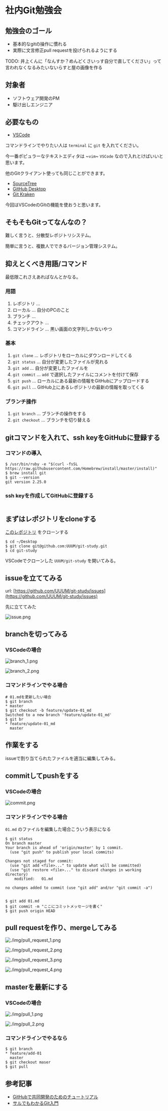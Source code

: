# 社内Git勉強会

## 勉強会のゴール

- 基本的なgitの操作に慣れる
- 実際に文言修正pull requestを投げられるようにする

TODO: 井上くんに「なんすか？めんどくさいっす自分で直してください」って言われなくなるみたいないらすと屋の画像を作る

## 対象者

- ソフトウェア開発のPM
- 駆け出しエンジニア

## 必要なもの

* [VSCode](https://azure.microsoft.com/ja-jp/products/visual-studio-code/)

コマンドラインでやりたい人は `terminal` に `git` を入れてください。

今一番ポピュラーなテキストエディタは ~`vim`~ `VSCode` なので入れとけばいいと思います。

他のGitクライアント使っても同じことができます。

* [SourceTree](https://www.sourcetreeapp.com/)
* [GitHub Desktop](https://desktop.github.com/)
* [Git Kraken](https://www.gitkraken.com/download/mac)

今回はVSCodeのGitの機能を使おうと思います。

## そもそもGitってなんなの？

難しく言うと、分散型レポジトリシステム。

簡単に言うと、複数人でできるバージョン管理システム。

## 抑えとくべき用語/コマンド

最低限これさえあればなんとかなる。

### 用語

1. レポジトリ ...
2. ローカル ... 自分のPCのこと
3. ブランチ ...
4. チェックアウト ...
5. コマンドライン ... 黒い画面の文字列しかないやつ

### 基本

1. `git clone` ... レポジトリをローカルにダウンロードしてくる
2. `git status` ... 自分が変更したファイルが見れる
3. `git add` ... 自分が変更したファイルを
4. `git commit` ... `add` で選択したファイルにコメントを付けて保存
5. `git push` ... ローカルにある最新の情報をGitHubにアップロードする
6. `git pull` ... GitHub上にあるレポジトリの最新の情報を取ってくる

### ブランチ操作

1. `git branch` ... ブランチの操作をする
2. `git checkout` ... ブランチを切り替える


## gitコマンドを入れて、ssh keyをGitHubに登録する
### コマンドの導入

```
$ /usr/bin/ruby -e "$(curl -fsSL https://raw.githubusercontent.com/Homebrew/install/master/install)"
$ brew install git
$ git --version
git version 2.25.0
```

### ssh keyを作成してGitHubに登録する

```

```

## まずはレポジトリをcloneする

[このレポジトリ](https://github.com/UUUM/git-study) をクローンする

```
$ cd ~/Desktop
$ git clone git@github.com:UUUM/git-study.git
$ cd git-study
```

VSCodeでクローンした `UUUM/git-study` を開いてみる。

## issueを立ててみる

url: [https://github.com/UUUM/git-study/issues](https://github.com/UUUM/git-study/issues)

先に立ててみた

![issue.png](./img/issue.png)

## branchを切ってみる
### VSCodeの場合

![branch_1.png](./img/branch_1.png)

![branch_2.png](./img/branch_2.png)

### コマンドラインでやる場合

```
# 01.mdを更新したい場合
$ git branch
* master
$ git checkout -b feature/update-01_md
Switched to a new branch 'feature/update-01_md'
$ git br
* feature/update-01_md
  master
```

## 作業をする

issueで割り当てられたファイルを適当に編集してみる。

## commitしてpushをする

### VSCodeの場合

![commit.png](./img/commit.png)

### コマンドラインでやる場合

`01.md` のファイルを編集した場合こういう表示になる
```
$ git status
On branch master
Your branch is ahead of 'origin/master' by 1 commit.
  (use "git push" to publish your local commits)

Changes not staged for commit:
  (use "git add <file>..." to update what will be committed)
  (use "git restore <file>..." to discard changes in working directory)
    modified:   01.md

no changes added to commit (use "git add" and/or "git commit -a")


$ git add 01.md
$ git commit -m "ここにコミットメッセージを書く"
$ git push origin HEAD
```

## pull requestを作り、mergeしてみる

![./img/pull_request_1.png](./img/pull_request_1.png)

![./img/pull_request_2.png](./img/pull_request_2.png)

![./img/pull_request_3.png](./img/pull_request_3.png)

![./img/pull_request_4.png](./img/pull_request_4.png)

## masterを最新にする

### VSCodeの場合

![./img/pull_1.png](./img/pull_1.png)

![./img/pull_2.png](./img/pull_2.png)

### コマンドラインでやるなら
```
$ git branch
* feature/add-01
  master
$ git checkout maser
$ git pull
```

## 参考記事

- [GitHubで共同開発のためのチュートリアル](https://qiita.com/takeokunn/items/5bc499121a21f8c5b990)
- [サルでもわかるGit入門](https://backlog.com/ja/git-tutorial/)
